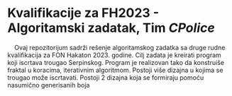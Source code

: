 # Kvalifikacije za FH2023 - Algoritamski zadatak, Tim *CPolice*

&nbsp;&nbsp;&nbsp;&nbsp;Ovaj repozitorijum sadrži rešenje algoritamskog zadatka sa druge rudne kvalifikacija za FON Hakaton 2023. godine. Cilj zadata je kreirati program koji iscrtava trougao Serpinskog.
Program je realizovan tako da konstruiše fraktal u koracima, iterativnim algoritmom. Postoji više dizajna u kojima se trougao može iscrtavati. Postoji 2 dizajna koja se formiraju
pomoću nasumično generisanih boja

